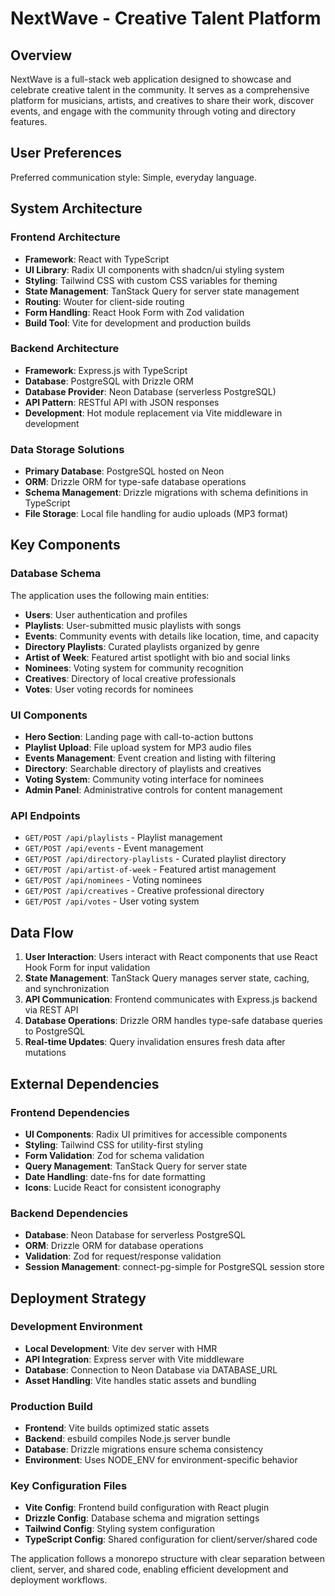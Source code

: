 # NextWave - Creative Talent Platform

## Overview

NextWave is a full-stack web application designed to showcase and celebrate creative talent in the community. It serves as a comprehensive platform for musicians, artists, and creatives to share their work, discover events, and engage with the community through voting and directory features.

## User Preferences

Preferred communication style: Simple, everyday language.

## System Architecture

### Frontend Architecture
- **Framework**: React with TypeScript
- **UI Library**: Radix UI components with shadcn/ui styling system
- **Styling**: Tailwind CSS with custom CSS variables for theming
- **State Management**: TanStack Query for server state management
- **Routing**: Wouter for client-side routing
- **Form Handling**: React Hook Form with Zod validation
- **Build Tool**: Vite for development and production builds

### Backend Architecture
- **Framework**: Express.js with TypeScript
- **Database**: PostgreSQL with Drizzle ORM
- **Database Provider**: Neon Database (serverless PostgreSQL)
- **API Pattern**: RESTful API with JSON responses
- **Development**: Hot module replacement via Vite middleware in development

### Data Storage Solutions
- **Primary Database**: PostgreSQL hosted on Neon
- **ORM**: Drizzle ORM for type-safe database operations
- **Schema Management**: Drizzle migrations with schema definitions in TypeScript
- **File Storage**: Local file handling for audio uploads (MP3 format)

## Key Components

### Database Schema
The application uses the following main entities:
- **Users**: User authentication and profiles
- **Playlists**: User-submitted music playlists with songs
- **Events**: Community events with details like location, time, and capacity
- **Directory Playlists**: Curated playlists organized by genre
- **Artist of Week**: Featured artist spotlight with bio and social links
- **Nominees**: Voting system for community recognition
- **Creatives**: Directory of local creative professionals
- **Votes**: User voting records for nominees

### UI Components
- **Hero Section**: Landing page with call-to-action buttons
- **Playlist Upload**: File upload system for MP3 audio files
- **Events Management**: Event creation and listing with filtering
- **Directory**: Searchable directory of playlists and creatives
- **Voting System**: Community voting interface for nominees
- **Admin Panel**: Administrative controls for content management

### API Endpoints
- `GET/POST /api/playlists` - Playlist management
- `GET/POST /api/events` - Event management
- `GET/POST /api/directory-playlists` - Curated playlist directory
- `GET/POST /api/artist-of-week` - Featured artist management
- `GET/POST /api/nominees` - Voting nominees
- `GET/POST /api/creatives` - Creative professional directory
- `GET/POST /api/votes` - User voting system

## Data Flow

1. **User Interaction**: Users interact with React components that use React Hook Form for input validation
2. **State Management**: TanStack Query manages server state, caching, and synchronization
3. **API Communication**: Frontend communicates with Express.js backend via REST API
4. **Database Operations**: Drizzle ORM handles type-safe database queries to PostgreSQL
5. **Real-time Updates**: Query invalidation ensures fresh data after mutations

## External Dependencies

### Frontend Dependencies
- **UI Components**: Radix UI primitives for accessible components
- **Styling**: Tailwind CSS for utility-first styling
- **Form Validation**: Zod for schema validation
- **Query Management**: TanStack Query for server state
- **Date Handling**: date-fns for date formatting
- **Icons**: Lucide React for consistent iconography

### Backend Dependencies
- **Database**: Neon Database for serverless PostgreSQL
- **ORM**: Drizzle ORM for database operations
- **Validation**: Zod for request/response validation
- **Session Management**: connect-pg-simple for PostgreSQL session store

## Deployment Strategy

### Development Environment
- **Local Development**: Vite dev server with HMR
- **API Integration**: Express server with Vite middleware
- **Database**: Connection to Neon Database via DATABASE_URL
- **Asset Handling**: Vite handles static assets and bundling

### Production Build
- **Frontend**: Vite builds optimized static assets
- **Backend**: esbuild compiles Node.js server bundle
- **Database**: Drizzle migrations ensure schema consistency
- **Environment**: Uses NODE_ENV for environment-specific behavior

### Key Configuration Files
- **Vite Config**: Frontend build configuration with React plugin
- **Drizzle Config**: Database schema and migration settings
- **Tailwind Config**: Styling system configuration
- **TypeScript Config**: Shared configuration for client/server/shared code

The application follows a monorepo structure with clear separation between client, server, and shared code, enabling efficient development and deployment workflows.